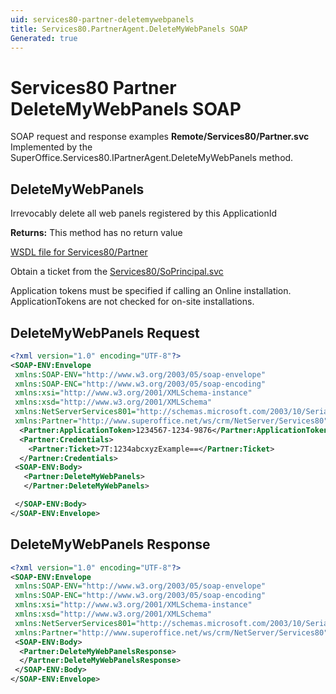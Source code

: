 ```yaml
---
uid: services80-partner-deletemywebpanels
title: Services80.PartnerAgent.DeleteMyWebPanels SOAP
Generated: true
---
```


# Services80 Partner DeleteMyWebPanels SOAP

SOAP request and response examples **Remote/Services80/Partner.svc**
Implemented by the <see cref="M:SuperOffice.Services80.IPartnerAgent.DeleteMyWebPanels">SuperOffice.Services80.IPartnerAgent.DeleteMyWebPanels</see> method.

## DeleteMyWebPanels

Irrevocably delete all web panels registered by this ApplicationId


**Returns:** This method has no return value


[WSDL file for Services80/Partner](../Services80-Partner.md)

Obtain a ticket from the [Services80/SoPrincipal.svc](../SoPrincipal/index.md)

Application tokens must be specified if calling an Online installation. ApplicationTokens are not checked for on-site installations.

## DeleteMyWebPanels Request

```xml
<?xml version="1.0" encoding="UTF-8"?>
<SOAP-ENV:Envelope
 xmlns:SOAP-ENV="http://www.w3.org/2003/05/soap-envelope"
 xmlns:SOAP-ENC="http://www.w3.org/2003/05/soap-encoding"
 xmlns:xsi="http://www.w3.org/2001/XMLSchema-instance"
 xmlns:xsd="http://www.w3.org/2001/XMLSchema"
 xmlns:NetServerServices801="http://schemas.microsoft.com/2003/10/Serialization/"
 xmlns:Partner="http://www.superoffice.net/ws/crm/NetServer/Services80">
  <Partner:ApplicationToken>1234567-1234-9876</Partner:ApplicationToken>
  <Partner:Credentials>
    <Partner:Ticket>7T:1234abcxyzExample==</Partner:Ticket>
  </Partner:Credentials>
 <SOAP-ENV:Body>
   <Partner:DeleteMyWebPanels>
   </Partner:DeleteMyWebPanels>

 </SOAP-ENV:Body>
</SOAP-ENV:Envelope>

```


## DeleteMyWebPanels Response

```xml
<?xml version="1.0" encoding="UTF-8"?>
<SOAP-ENV:Envelope
 xmlns:SOAP-ENV="http://www.w3.org/2003/05/soap-envelope"
 xmlns:SOAP-ENC="http://www.w3.org/2003/05/soap-encoding"
 xmlns:xsi="http://www.w3.org/2001/XMLSchema-instance"
 xmlns:xsd="http://www.w3.org/2001/XMLSchema"
 xmlns:NetServerServices801="http://schemas.microsoft.com/2003/10/Serialization/"
 xmlns:Partner="http://www.superoffice.net/ws/crm/NetServer/Services80">
 <SOAP-ENV:Body>
  <Partner:DeleteMyWebPanelsResponse>
  </Partner:DeleteMyWebPanelsResponse>
 </SOAP-ENV:Body>
</SOAP-ENV:Envelope>

```

